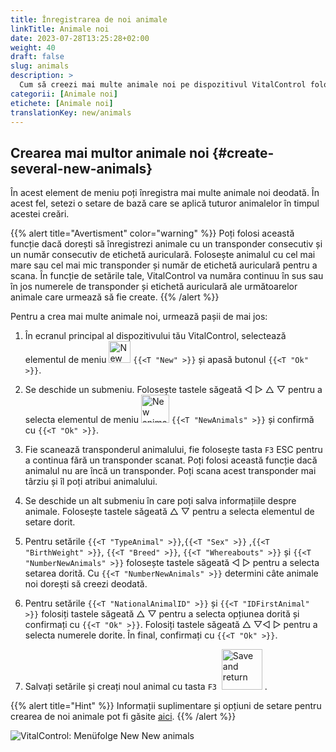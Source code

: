 ```yaml
---
title: Înregistrarea de noi animale
linkTitle: Animale noi
date: 2023-07-28T13:25:28+02:00
weight: 40
draft: false
slug: animals
description: >
  Cum să creezi mai multe animale noi pe dispozitivul VitalControl folosind o singură acțiune.
categorii: [Animale noi]
etichete: [Animale noi]
translationKey: new/animals
---
```

## Crearea mai multor animale noi {#create-several-new-animals}

În acest element de meniu poți înregistra mai multe animale noi deodată. În acest fel, setezi o setare de bază care se aplică tuturor animalelor în timpul acestei creări.

{{% alert title="Avertisment" color="warning" %}}
Poți folosi această funcție dacă dorești să înregistrezi animale cu un transponder consecutiv și un număr consecutiv de etichetă auriculară. Folosește animalul cu cel mai mare sau cel mai mic transponder și număr de etichetă auriculară pentru a scana. În funcție de setările tale, VitalControl va număra continuu în sus sau în jos numerele de transponder și etichetă auriculară ale următoarelor animale care urmează să fie create.
{{% /alert %}}

Pentru a crea mai multe animale noi, urmează pașii de mai jos:

1. În ecranul principal al dispozitivului tău VitalControl, selectează elementul de meniu <img src="/icons/main/new-animal.svg" width="35" align="bottom" alt="New animal" /> `{{<T "New" >}}` și apasă butonul `{{<T "Ok" >}}`.

2. Se deschide un submeniu. Folosește tastele săgeată ◁ ▷ △ ▽ pentru a selecta elementul de meniu <img src="/icons/main/new-animals.svg" width="45" align="bottom" alt="New animals" /> `{{<T "NewAnimals" >}}` și confirmă cu `{{<T "Ok" >}}`.

3. Fie scanează transponderul animalului, fie folosește tasta `F3` ESC pentru a continua fără un transponder scanat. Poți folosi această funcție dacă animalul nu are încă un transponder. Poți scana acest transponder mai târziu și îl poți atribui animalului.

4. Se deschide un alt submeniu în care poți salva informațiile despre animale. Folosește tastele săgeată △ ▽ pentru a selecta elementul de setare dorit.

5. Pentru setările `{{<T "TypeAnimal" >}}`,`{{<T "Sex" >}}` ,`{{<T "BirthWeight" >}}`, `{{<T "Breed" >}}`, `{{<T "Whereabouts" >}}` și `{{<T "NumberNewAnimals" >}}` folosește tastele săgeată ◁ ▷ pentru a selecta setarea dorită. Cu `{{<T "NumberNewAnimals" >}}` determini câte animale noi dorești să creezi deodată.

6. Pentru setările `{{<T "NationalAnimalID" >}}` și `{{<T "IDFirstAnimal" >}}` folosiți tastele săgeată △ ▽ pentru a selecta opțiunea dorită și confirmați cu `{{<T "Ok" >}}`. Folosiți tastele săgeată △ ▽◁ ▷ pentru a selecta numerele dorite. În final, confirmați cu `{{<T "Ok" >}}`.

7. Salvați setările și creați noul animal cu tasta `F3` &nbsp;<img src="/icons/footer/save_exit.svg" width="65" align="bottom" alt="Save and return" />&nbsp;.

{{% alert title="Hint" %}}
Informații suplimentare și opțiuni de setare pentru crearea de noi animale pot fi găsite [aici](../../settings/animal-registration/).
{{% /alert %}}

   ![VitalControl: Menüfolge New New animals](../images/newanimals.png "Create new animals")
